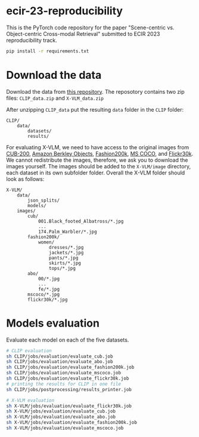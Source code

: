 # ecir-23-reproducibility
This is the PyTorch code repository for the paper "Scene-centric vs. Object-centric Cross-modal Retrieval" submitted to ECIR 2023 reproducibility track.


```bash
pip install -r requirements.txt
```

# Download the data
Download the data from [this repository](https://zenodo.org/record/7298031#.Y2jgU-zMLtV). The reposotory contains two zip files: `CLIP_data.zip` and `X-VLM_data.zip`


After unzipping `CLIP_data` put the resulting `data` folder in the `CLIP` folder:

```angular2html
CLIP/
    data/
        datasets/
        results/
```


For evaluating X-VLM, we need to have access to the original images from [CUB-200](http://www.vision.caltech.edu/datasets/cub_200_2011/), [Amazon Berkley Objects](https://amazon-berkeley-objects.s3.amazonaws.com/index.html), [Fashion200k](https://github.com/xthan/fashion-200k), [MS COCO](https://cocodataset.org), and [Flickr30k](https://shannon.cs.illinois.edu/DenotationGraph/). We cannot redistribute the images, therefore, we ask you to download the images yourself. The images should be added to the `X-VLM/image` directory, each dataset in its own subfolder folder.
Overall the X-VLM folder should look as follows:

```angular2html
X-VLM/
    data/
        json_splits/
        models/
    images/
        cub/
            001.Black_footed_Albatross/*.jpg
            ...
            174.Palm_Warbler/*.jpg
        fashion200k/
            women/
                dresses/*.jpg
                jackets/*.jpg
                pants/*.jpg
                skirts/*.jpg
                tops/*.jpg
        abo/
            00/*.jpg
            ...
            fe/*.jpg
        mscoco/*.jpg
        flickr30k/*.jpg
```

# Models evaluation
Evaluate each model on each of the five datasets.

```bash
# CLIP evaluation
sh CLIP/jobs/evaluation/evaluate_cub.job
sh CLIP/jobs/evaluation/evaluate_abo.job
sh CLIP/jobs/evaluation/evaluate_fashion200k.job
sh CLIP/jobs/evaluation/evaluate_mscoco.job
sh CLIP/jobs/evaluation/evaluate_flickr30k.job
# printing the results for CLIP in one file
sh CLIP/jobs/postprocessing/results_printer.job

# X-VLM evaluation
sh X-VLM/jobs/evaluation/evaluate_flickr30k.job 
sh X-VLM/jobs/evaluation/evaluate_cub.job 
sh X-VLM/jobs/evaluation/evaluate_abo.job 
sh X-VLM/jobs/evaluation/evaluate_fashion200k.job 
sh X-VLM/jobs/evaluation/evaluate_mscoco.job 
```